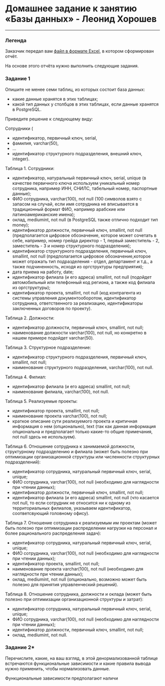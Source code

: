 # Домашнее задание к занятию «Базы данных» - Леонид Хорошев


---
### Легенда

Заказчик передал вам [файл в формате Excel](https://github.com/netology-code/sdb-homeworks/blob/main/resources/hw-12-1.xlsx), в котором сформирован отчёт. 

На основе этого отчёта нужно выполнить следующие задания.

### Задание 1

Опишите не менее семи таблиц, из которых состоит база данных:

- какие данные хранятся в этих таблицах;
- какой тип данных у столбцов в этих таблицах, если данные хранятся в PostgreSQL.

Приведите решение к следующему виду:

Сотрудники (

- идентификатор, первичный ключ, serial,
- фамилия, varchar(50),
- ...
- идентификатор структурного подразделения, внешний ключ, integer).

Таблица 1. Сотрудники:
- идентификатор, натуральный первичный ключ, serial, unique (в качестве первичного ключа используем уникальный номер сотрудника, например ИНН, СНИЛС, табельный номер, паспортные данные);
- ФИО сотрудника, varchar(100), not null (100 символов взято с запасом на случай, если имя сотрудника не вписывается в традиционный формат ФИО, например арабские или латиноамериканские имена);
- оклад, mediumint, not null (в PostgreSQL также отлично подходит тип money);
- идентификатор должности, первичный ключ, smallint, not null (предполагается цифровое обозначение, которое может сочетать в себе, например, номер грейда  директор - 1, первый заместитель - 2, заместитель - 3 и номер структурного подразделения);
- идентификатор структурного подразделения, первичный ключ, smallint, not null (предполагается цифровое обозначение,которое может отражать тип подразделения - отдел, департамент и т.д., а также подчиненность, исходя из оргструктуры предприятия);
- дата приема на работу, date;
- идентификатор филиала (и его адреса) smallint, not null (подойдет автомобильный или телефонный код региона, а также код филиала из оргструктуры);
- идентификатор проекта, smallint, not null (код контрагента из системы управления документооборотом, идентификатор сотрудника, ответственного за реализацию, идентификаторы заключенных договоров по проекту). 

Таблица 2. Должности:
- идентификатор должности, первичный ключ, smallint, not null;
- наименование должности varchar(100), not null, но конкретно в нашем примере подойдет varchar(50).

Таблица 3. Структурное подразделение:
 - идентификатор структурного подразделения, первичный ключ, smallint, not null;
 - наименование структурного подразделения, varchar(100), not null.

Таблица 4. Филиал:
 - идентификатор филиала (и его адреса) smallint, not null;
 - наименование филиала, varchar(100), not null.

Таблица 5. Реализуемые проекты:
- идентификатор проекта, smallint, not null;
- наименование проекта varchar(100), not null;
- краткое описание сути реализуемого проекта и критичная информация о нем (опционально), text (так как данная информация опциональна и предполагает только какие-то общие примечания, not null здесь не используем).

Таблица 6. Отношение сотрудника к занимаемой должности, структурному подразделению и филиала (может быть полезно при оптимизации организационной структуры или численности структурных подразделений):
- идентификатор сотрудника, натуральный первичный ключ, serial, unique;
- ФИО сотрудника, varchar(100), not null (необходимо для наглядности при чтении данных);
- идентификатор должности, первичный ключ, smallint, not null;
- идентификатор филиала (и его адреса) smallint, not null (что касается not null, то если сотрудник не относится ни к одному из территориальных филиалов, указываем идентификатор, соответсвующий головному офису).

Таблица 7. Отношение сотрудника к реализуемым им проектам (может быть полезно при оптимизации распределении нагрузки на персонал и более рационального распределения задач):
- идентификатор сотрудника, натуральный первичный ключ, serial, unique;
- ФИО сотрудника, varchar(100), not null (необходимо для наглядности при чтении данных);
- идентификатор проекта, smallint, not null;
- наименование проекта varchar(100), not null (необходимо для наглядности при чтении данных);
- оклад, mediumint, not null (опционально, возможно может быть полезно для принятия управленческий решений).

Таблица 8. Отношение сотрудника, должности и оклада (может быть полезно при оптимизации организационной структуры и затрат):
- идентификатор сотрудника, натуральный первичный ключ, serial, unique;
- ФИО сотрудника, varchar(100), not null (необходимо для наглядности при чтении данных);
- идентификатор должности, первичный ключ, smallint, not null;
- оклад, mediumint, not null.
  
### Задание 2*

Перечислите, какие, на ваш взгляд, в этой денормализованной таблице встречаются функциональные зависимости и какие правила вывода нужно применить, чтобы нормализовать данные.

Функциональные зависимости предполагают наличи
